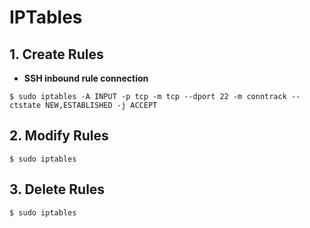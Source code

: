 # IPTables

## 1. Create Rules

* **SSH inbound rule connection**

`$ sudo iptables -A INPUT -p tcp -m tcp --dport 22 -m conntrack --ctstate NEW,ESTABLISHED -j ACCEPT`

## 2. Modify Rules

`$ sudo iptables`

## 3. Delete Rules

`$ sudo iptables`
